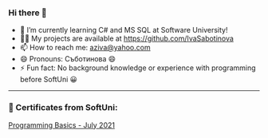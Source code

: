 ### Hi there 👋

- 🌱 I’m currently learning C# and MS SQL at Software University!
- :technologist: My projects are available at https://github.com/IvaSabotinova
- 📫 How to reach me: aziva@yahoo.com
- 😄 Pronouns: Съботинова :smile:
- ⚡ Fun fact: No background knowledge or experience with programming before SoftUni :grinning:


------------------------------------------------------------------------------------------------------------

### :scroll: Certificates from SoftUni:

[Programming Basics - July 2021]([url](https://softuni.bg/certificates/details/112155/fd09cdf2))
